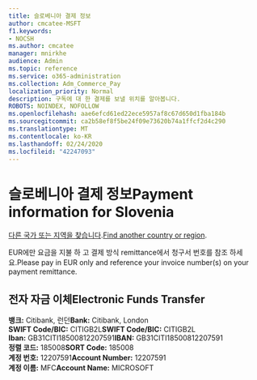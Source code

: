 ```yaml
---
title: 슬로베니아 결제 정보
author: cmcatee-MSFT
f1.keywords:
- NOCSH
ms.author: cmcatee
manager: mnirkhe
audience: Admin
ms.topic: reference
ms.service: o365-administration
ms.collection: Adm_Commerce_Pay
localization_priority: Normal
description: 구독에 대 한 결제를 보낼 위치를 알아봅니다.
ROBOTS: NOINDEX, NOFOLLOW
ms.openlocfilehash: aae6efcd61ed22ece5957af8c67d650d1fba184b
ms.sourcegitcommit: ca2b58ef8f5be24f09e73620b74a1ffcf2d4c290
ms.translationtype: MT
ms.contentlocale: ko-KR
ms.lasthandoff: 02/24/2020
ms.locfileid: "42247093"
---
```

# <a name="payment-information-for-slovenia"></a><span data-ttu-id="9de82-103">슬로베니아 결제 정보</span><span class="sxs-lookup"><span data-stu-id="9de82-103">Payment information for Slovenia</span></span>

<span data-ttu-id="9de82-104">[다른 국가 또는 지역을 찾습니다](../billing-and-payments/pay-for-your-subscription.md).</span><span class="sxs-lookup"><span data-stu-id="9de82-104">[Find another country or region](../billing-and-payments/pay-for-your-subscription.md).</span></span>

<span data-ttu-id="9de82-105">EUR에만 요금을 지불 하 고 결제 방식 remittance에서 청구서 번호를 참조 하세요.</span><span class="sxs-lookup"><span data-stu-id="9de82-105">Please pay in EUR only and reference your invoice number(s) on your payment remittance.</span></span>

## <a name="electronic-funds-transfer"></a><span data-ttu-id="9de82-106">전자 자금 이체</span><span class="sxs-lookup"><span data-stu-id="9de82-106">Electronic Funds Transfer</span></span>

<span data-ttu-id="9de82-107">**뱅크:** Citibank, 런던</span><span class="sxs-lookup"><span data-stu-id="9de82-107">**Bank:** Citibank, London</span></span>  
<span data-ttu-id="9de82-108">**SWIFT Code/BIC:** CITIGB2L</span><span class="sxs-lookup"><span data-stu-id="9de82-108">**SWIFT Code/BIC:** CITIGB2L</span></span>  
<span data-ttu-id="9de82-109">**Iban:** GB31CITI18500812207591</span><span class="sxs-lookup"><span data-stu-id="9de82-109">**IBAN:** GB31CITI18500812207591</span></span>  
<span data-ttu-id="9de82-110">**정렬 코드:** 185008</span><span class="sxs-lookup"><span data-stu-id="9de82-110">**SORT Code:** 185008</span></span>  
<span data-ttu-id="9de82-111">**계정 번호:** 12207591</span><span class="sxs-lookup"><span data-stu-id="9de82-111">**Account Number:** 12207591</span></span>  
<span data-ttu-id="9de82-112">**계정 이름:** MFC</span><span class="sxs-lookup"><span data-stu-id="9de82-112">**Account Name:** MICROSOFT</span></span>